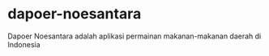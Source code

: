 # dapoer-noesantara
Dapoer Noesantara adalah aplikasi permainan makanan-makanan daerah di Indonesia
